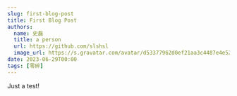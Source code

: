```yaml
---
slug: first-blog-post
title: First Blog Post
authors:
  name: 史磊
  title: a person
  url: https://github.com/slshsl
  image_url: https://s.gravatar.com/avatar/d53377962d0ef21aa3c4487e4e52447c9c07b12d758e7a768625520078d647fa?s=80
date: 2023-06-29T00:00
tags: [零碎]
---
```


Just a test!
